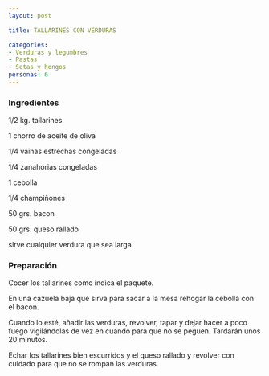 ```yaml
---
layout: post

title: TALLARINES CON VERDURAS

categories:
- Verduras y legumbres
- Pastas
- Setas y hongos
personas: 6 
---
```

<h3>Ingredientes</h3>
1/2 kg. tallarines

1 chorro de aceite de oliva

1/4 vainas estrechas congeladas

1/4 zanahorias congeladas

1 cebolla

1/4 champiñones

50 grs. bacon

50 grs. queso rallado

sirve cualquier verdura que sea larga

<h3>Preparación</h3>
Cocer los tallarines como indica el paquete.

En una cazuela baja que sirva para sacar a la mesa rehogar la cebolla con el bacon.

Cuando lo esté, añadir las verduras, revolver, tapar y dejar hacer a poco fuego vigilándolas de vez en cuando para que no se peguen. Tardarán unos 20 minutos.

Echar los tallarines bien escurridos y el queso rallado y revolver con cuidado para que no se rompan las verduras.

